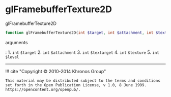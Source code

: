 # glFramebufferTexture2D
glFramebufferTexture2D

```php
function glFramebufferTexture2D(int $target, int $attachment, int $textarget, int $texture, int $level) : void
```

arguments

:    1. `int` `$target` 
    2. `int` `$attachment` 
    3. `int` `$textarget` 
    4. `int` `$texture` 
    5. `int` `$level` 

---
     

!!! cite "Copyright © 2010-2014 Khronos Group"

    This material may be distributed subject to the terms and conditions set forth in the Open Publication License, v 1.0, 8 June 1999. https://opencontent.org/openpub/.